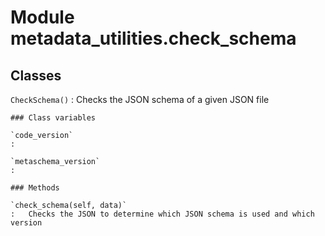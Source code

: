 Module metadata_utilities.check_schema
======================================

Classes
-------

`CheckSchema()`
:   Checks the JSON schema of a given JSON file

    ### Class variables

    `code_version`
    :

    `metaschema_version`
    :

    ### Methods

    `check_schema(self, data)`
    :   Checks the JSON to determine which JSON schema is used and which version